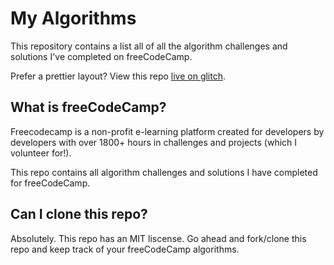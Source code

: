 # My Algorithms

This repository contains a list all of all the
algorithm challenges and solutions I've completed on
freeCodeCamp.

Prefer a prettier layout? View this repo [live on glitch](https://ac-algorithms.glitch.me/).

## What is freeCodeCamp?
Freecodecamp is a non-profit e-learning platform created for developers by developers with over 1800+ hours in challenges and projects (which I volunteer for!).

This repo contains all algorithm challenges and solutions I have
completed for freeCodeCamp.

## Can I clone this repo?
Absolutely. This repo has an MIT liscense.
Go ahead and fork/clone this repo and keep track of your
freeCodeCamp algorithms.
